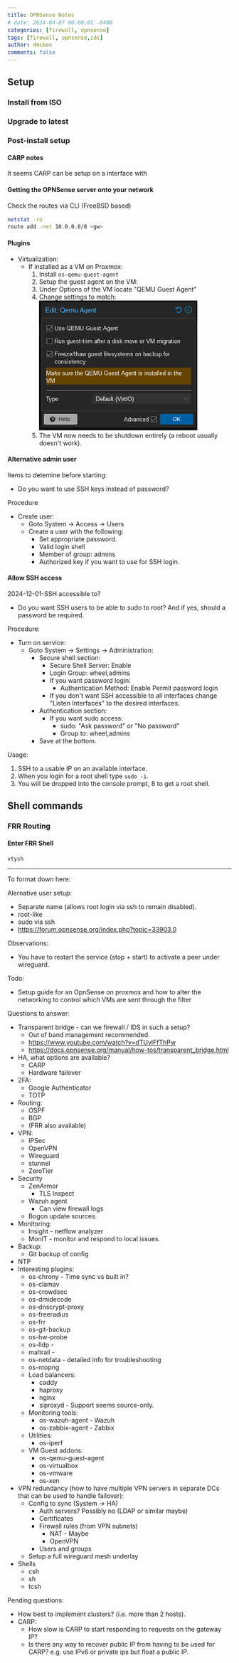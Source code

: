 ```yaml
---
title: OPNSense Notes
# date: 2024-04-07 00:00:01 -0400
categories: [firewall, opnsense]
tags: [firewall, opnsense,ids]
author: dmcken
comments: false
---
```



## Setup

### Install from ISO

### Upgrade to latest

### Post-install setup

#### CARP notes

It seems CARP can be setup on a interface with

#### Getting the OPNSense server onto your network

Check the routes via CLI (FreeBSD based)
```bash
netstat -rn
route add -net 10.0.0.0/8 <gw>
```


#### Plugins
* Virtualization:
  * If installed as a VM on Proxmox:
    1. Install `os-qemu-quest-agent`
    2. Setup the guest agent on the VM:
      1. Under Options of the VM locate "QEMU Guest Agent"
      2. Change settings to match:<br>
         ![ospf-general-tab](/assets/img/2024-10-27-QEMU-Guest-Agent-Setup-Proxmox.png)
    3. The VM now needs to be shutdown entirely (a reboot usually doesn't work).


#### Alternative admin user

Items to detemine before starting:
* Do you want to use SSH keys instead of password?

Procedure

* Create user:
  * Goto System -> Access -> Users
  * Create a user with the following:
    * Set appropriate password.
    * Valid login shell
    * Member of group: admins
    * Authorized key if you want to use for SSH login.


#### Allow SSH access
2024-12-01-SSH accessible to?
* Do you want SSH users to be able to sudo to root? And if yes, should a password be required.

Procedure:

* Turn on service:
  * Goto System -> Settings -> Administration:
    * Secure shell section:
      * Secure Shell Server: Enable
      * Login Group: wheel,admins
      * If you want password login:
        * Authentication Method: Enable Permit password login
      * If you don't want SSH accessible to all interfaces change "Listen Interfaces" to the desired interfaces.
    * Authentication section:
      * If you want sudo access:
        * sudo: "Ask password" or "No password"
        * Group to: wheel,admins
    * Save at the bottom.

Usage:

1. SSH to a usable IP on an available interface.
2. When you login for a root shell type `sudo -i`.
3. You will be dropped into the console prompt, 8 to get a root shell.


## Shell commands

### FRR Routing

#### Enter FRR Shell

```bash
vtysh
```


________

To format down here:

Alernative user setup:
- Separate name (allows root login via ssh to remain disabled).
- root-like
- sudo via ssh
- https://forum.opnsense.org/index.php?topic=33903.0


Observations:
* You have to restart the service (stop + start) to activate a peer under wireguard.

Todo:

* Setup guide for an OpnSense on proxmox and how to alter the networking to control
  which VMs are sent through the filter


Questions to answer:
* Transparent bridge - can we firewall / IDS in such a setup?
  * Out of band management recommended.
  * https://www.youtube.com/watch?v=dTUvlFfThPw
  * https://docs.opnsense.org/manual/how-tos/transparent_bridge.html
* HA, what options are available?
  * CARP
  * Hardware failover
* 2FA:
  * Google Authenticator
  * TOTP
* Routing:
  * OSPF
  * BGP
  * (FRR also available)
* VPN:
  * IPSec
  * OpenVPN
  * Wireguard
  * stunnel
  * ZeroTier
* Security
  * ZenArmor
    * TLS Inspect
  * Wazuh agent
    * Can view firewall logs
  * Bogon update sources.
* Monitoring:
  * Insight - netflow analyzer
  * MonIT - monitor and respond to local issues.
* Backup:
  * Git backup of config
* NTP
* Interesting plugins:
  * os-chrony - Time sync vs built in?
  * os-clamav
  * os-crowdsec
  * os-dmidecode
  * os-dnscrypt-proxy
  * os-freeradius
  * os-frr
  * os-git-backup
  * os-hw-probe
  * os-lldp -
  * maltrail -
  * os-netdata - detailed info for troubleshooting
  * os-ntopng
  * Load balancers:
    * caddy
    * haproxy
    * nginx
    * siproxyd - Support seems source-only.
  * Monitoring tools:
    * os-wazuh-agent - Wazuh
    * os-zabbix-agent - Zabbix
  * Utilities:
    * os-iperf
  * VM Guest addons:
    * os-qemu-guest-agent
    * os-virtualbox
    * os-vmware
    * os-xen
* VPN redundancy (how to have multiple VPN servers in separate DCs that can be used to handle failover):
  * Config to sync (System -> HA)
    * Auth servers? Possibly no (LDAP or similar maybe)
    * Certificates
    * Firewall rules (from VPN subnets)
      * NAT - Maybe
      * OpenVPN
    * Users and groups
  * Setup a full wireguard mesh underlay
* Shells
  * csh
  * sh
  * tcsh

Pending questions:
* How best to implement clusters? (i.e. more than 2 hosts).
* CARP:
  * How slow is CARP to start responding to requests on the gateway IP?
  * Is there any way to recover public IP from having to be used for CARP? e.g. use IPv6 or private ips but float a public IP.
